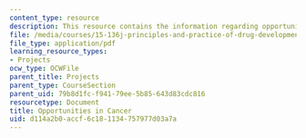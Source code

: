 ```yaml
---
content_type: resource
description: This resource contains the information regarding opportunities in cancer
file: /media/courses/15-136j-principles-and-practice-of-drug-development-fall-2013/d114a2b0accf6c181134757977d03a7a_MIT15_136JF13_Opp_Cancer.pdf
file_type: application/pdf
learning_resource_types:
- Projects
ocw_type: OCWFile
parent_title: Projects
parent_type: CourseSection
parent_uid: 79b8d1fc-f941-79ee-5b85-643d83cdc816
resourcetype: Document
title: Opportunities in Cancer
uid: d114a2b0-accf-6c18-1134-757977d03a7a
---
```

